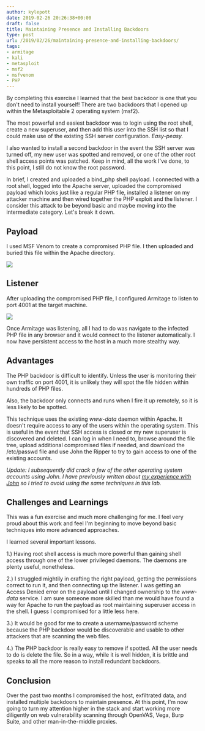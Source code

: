 ```yaml
---
author: kylepott
date: 2019-02-26 20:26:38+00:00
draft: false
title: Maintaining Presence and Installing Backdoors
type: post
url: /2019/02/26/maintaining-presence-and-installing-backdoors/
tags:
- armitage
- kali
- metasploit
- msf2
- msfvenom
- PHP
---
```





By completing this exercise I learned that the best backdoor is one that you don't need to install yourself!  There are two backdoors that I opened up within the Metasploitable 2 operating system (msf2).







The most powerful and easiest backdoor was to login using the root shell, create a new superuser, and then add this user into the SSH list so that I could make use of the existing SSH server configuration.  _Easy-peasy._







I also wanted to install a second backdoor in the event the SSH server was turned off, my new user was spotted and removed, or one of the other root shell access points was patched.  Keep in mind, all the work I've done, to this point, I still do not know the root password.







In brief, I created and uploaded a bind_php shell payload.  I connected with a root shell, logged into the Apache server, uploaded the compromised payload which looks just like a regular PHP file, installed a listener on my attacker machine and then wired together the PHP exploit and the listener.  I consider this attack to be beyond basic and maybe moving into the intermediate category.  Let's break it down.







## Payload







I used MSF Venom to create a compromised PHP file.  I then uploaded and buried this file within the Apache directory.  





![](https://technicalagain.com/wp-content/uploads/2019/02/Screenshot-from-2019-02-25-16-05-26.png)






## Listener







After uploading the compromised PHP file, I configured Armitage to listen to port 4001 at the target machine.







  






![](https://technicalagain.com/wp-content/uploads/2019/02/Screenshot-from-2019-02-25-16-15-03.png)






Once Armitage was listening, all I had to do was navigate to the infected PHP file in any browser and it would connect to the listener automatically.  I now have persistent access to the host in a much more stealthy way.







## Advantages







The PHP backdoor is difficult to identify.  Unless the user is monitoring their own traffic on port 4001, it is unlikely they will spot the file hidden within hundreds of PHP files.







Also, the backdoor only connects and runs when I fire it up remotely, so it is less likely to be spotted.







This technique uses the existing _www-data_ daemon within Apache.  It doesn't require access to any of the users within the operating system.  This is useful in the event that SSH access is closed or my new superuser is discovered and deleted.  I can log in when I need to, browse around the file tree, upload additional compromised files if needed, and download the /etc/passwd file and use John the Ripper to try to gain access to one of the existing accounts.







_Update: I subsequently did crack a few of the other operating system accounts using John.  I have previously written about [my experience with John](https://technicalagain.com/2018/04/17/password-cracking-with-john-the-ripper/) so I tried to avoid using the same techniques in this lab._







## Challenges and Learnings







This was a fun exercise and much more challenging for me.  I feel very proud about this work and feel I'm beginning to move beyond basic techniques into more advanced approaches.







I learned several important lessons.







1.) Having root shell access is much more powerful than gaining shell access through one of the lower privileged daemons.  The daemons are plenty useful, nonetheless.







2.)  I struggled mightily in crafting the right payload, getting the permissions correct to run it, and then connecting up the listener.  I was getting an Access Denied error on the payload until I changed ownership to the _www-data_ service.  I am sure someone more skilled than me would have found a way for Apache to run the payload as root maintaining superuser access in the shell.  I guess I compromised for a little less here.







3.) It would be good for me to create a username/password scheme because the PHP backdoor would be discoverable and usable to other attackers that are scanning the web files.







4.) The PHP backdoor is really easy to remove if spotted.  All the user needs to do is delete the file.  So in a way, while it is well hidden, it is brittle and speaks to all the more reason to install redundant backdoors.  
  








## Conclusion







Over the past two months I compromised the host, exfiltrated data, and installed multiple backdoors to maintain presence.  At this point, I'm now going to turn my attention higher in the stack and start working more diligently on web vulnerability scanning through OpenVAS, Vega, Burp Suite, and other man-in-the-middle proxies.  




